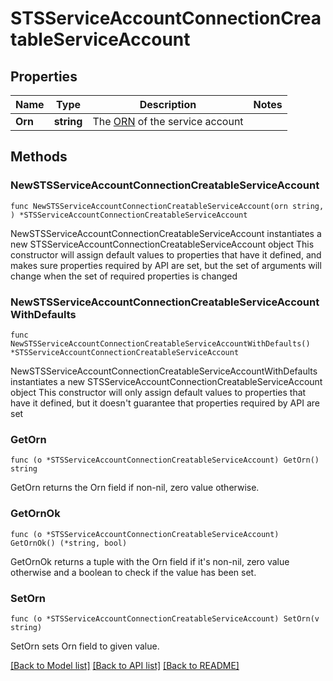 # STSServiceAccountConnectionCreatableServiceAccount

## Properties

Name | Type | Description | Notes
------------ | ------------- | ------------- | -------------
**Orn** | **string** | The [ORN](https://developer.okta.com/docs/api/openapi/okta-management/guides/roles/#okta-resource-name-orn) of the service account | 

## Methods

### NewSTSServiceAccountConnectionCreatableServiceAccount

`func NewSTSServiceAccountConnectionCreatableServiceAccount(orn string, ) *STSServiceAccountConnectionCreatableServiceAccount`

NewSTSServiceAccountConnectionCreatableServiceAccount instantiates a new STSServiceAccountConnectionCreatableServiceAccount object
This constructor will assign default values to properties that have it defined,
and makes sure properties required by API are set, but the set of arguments
will change when the set of required properties is changed

### NewSTSServiceAccountConnectionCreatableServiceAccountWithDefaults

`func NewSTSServiceAccountConnectionCreatableServiceAccountWithDefaults() *STSServiceAccountConnectionCreatableServiceAccount`

NewSTSServiceAccountConnectionCreatableServiceAccountWithDefaults instantiates a new STSServiceAccountConnectionCreatableServiceAccount object
This constructor will only assign default values to properties that have it defined,
but it doesn't guarantee that properties required by API are set

### GetOrn

`func (o *STSServiceAccountConnectionCreatableServiceAccount) GetOrn() string`

GetOrn returns the Orn field if non-nil, zero value otherwise.

### GetOrnOk

`func (o *STSServiceAccountConnectionCreatableServiceAccount) GetOrnOk() (*string, bool)`

GetOrnOk returns a tuple with the Orn field if it's non-nil, zero value otherwise
and a boolean to check if the value has been set.

### SetOrn

`func (o *STSServiceAccountConnectionCreatableServiceAccount) SetOrn(v string)`

SetOrn sets Orn field to given value.



[[Back to Model list]](../README.md#documentation-for-models) [[Back to API list]](../README.md#documentation-for-api-endpoints) [[Back to README]](../README.md)


